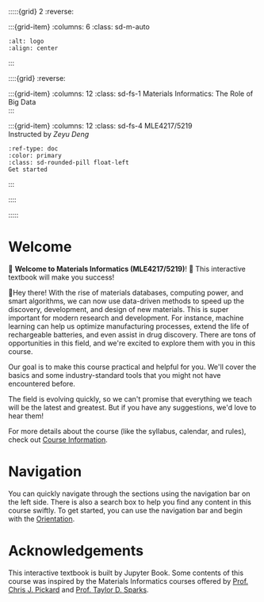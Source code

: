 :::::{grid} 2
:reverse:

:::{grid-item}
:columns: 6
:class: sd-m-auto

```{image} figures/materials_informatics_logo_notitle.png
:alt: logo
:align: center

```
:::

::::{grid}
:reverse:

:::{grid-item}
:columns: 12
:class: sd-fs-1
Materials Informatics: The Role of Big Data  
:::

:::{grid-item}
:columns: 12
:class: sd-fs-4
MLE4217/5219  
Instructed by *Zeyu Deng*

```{button-ref} orientation/intro
:ref-type: doc
:color: primary
:class: sd-rounded-pill float-left
Get started 
```

:::


::::

:::::

# Welcome
🙌 **Welcome to Materials Informatics (MLE4217/5219)**! 🎉 This interactive textbook will make you success!

👋Hey there! With the rise of materials databases, computing power, and smart algorithms, we can now use data-driven methods to speed up the discovery, development, and design of new materials. This is super important for modern research and development. For instance, machine learning can help us optimize manufacturing processes, extend the life of rechargeable batteries, and even assist in drug discovery. There are tons of opportunities in this field, and we're excited to explore them with you in this course.

Our goal is to make this course practical and helpful for you. We'll cover the basics and some industry-standard tools that you might not have encountered before. 

The field is evolving quickly, so we can't promise that everything we teach will be the latest and greatest. But if you have any suggestions, we'd love to hear them!

For more details about the course (like the syllabus, calendar, and rules), check out [Course Information](orientation/syllabus.md).

# Navigation
You can quickly navigate through the sections using the navigation bar on the left side. There is also a search box to help you find any content in this course swiftly. To get started, you can use the navigation bar and begin with the [Orientation](orientation/orientation.md).

# Acknowledgements
This interactive textbook is built by Jupyter Book. Some contents of this course was inspired by the Materials Informatics courses offered by [Prof. Chris J. Pickard](https://www.msm.cam.ac.uk/people/pickard) and [Prof. Taylor D. Sparks](https://faculty.utah.edu/u0203991-Taylor_D._Sparks/hm/index.hml).